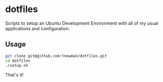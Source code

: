 # dotfiles
Scripts to setup an Ubuntu Development Environment with all of my usual 
applications and configuration.

## Usage
```bash
git clone git@github.com:tnewman/dotfiles.git
cd dotfiles
./setup.sh
```
That's it!

